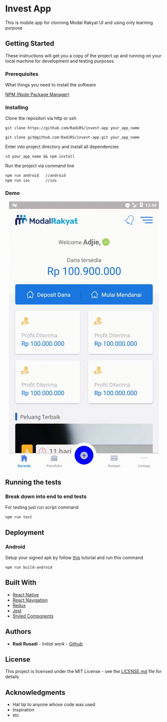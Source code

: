 # Invest App

This is mobile app for clonning Modal Rakyat UI and using only learning purpose

## Getting Started

These instructions will get you a copy of the project up and running on your local machine for development and testing purposes.

### Prerequisites

What things you need to install the software

[NPM (Node Package Manager)](https://docs.npmjs.com/downloading-and-installing-node-js-and-npm)

### Installing

Clone the repositori via http or ssh

```
git clone https://github.com/RadiRS/invest-app your_app_name
```

```
git clone git@github.com:RadiRS/invest-app.git your_app_name
```

Enter into project directory and install all dependencies

```
cd your_app_name && npm install
```

Run the project via command line

```
npm run android   //android
npm run ios       //ios
```

### Demo

<div align="center">
  <img src="docs/01.gif"/>
</div>

## Running the tests

### Break down into end to end tests

For testing just run script command

```
npm run test
```

## Deployment

### Android

Setup your signed apk by follow [this](https://facebook.github.io/react-native/docs/signed-apk-android) tutorial and run this command

```
npm run build-android
```

## Built With

- [React Native](https://facebook.github.io/react-native/)
- [React Navigation](https://reactnavigation.org/)
- [Redux](https://redux.js.org/)
- [Jest](https://jestjs.io)
- [Styled Components](https://www.styled-components.com/)

## Authors

- **Radi Rusadi** - _Initial work_ - [Github](https://github.com/RadiRs)

## License

This project is licensed under the MIT License - see the [LICENSE.md](LICENSE.md) file for details

## Acknowledgments

- Hat tip to anyone whose code was used
- Inspiration
- etc
